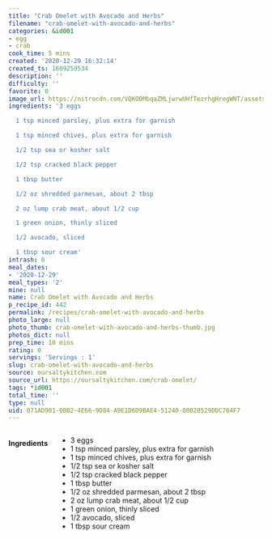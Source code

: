 ```yaml
---
title: "Crab Omelet with Avocado and Herbs"
filename: "crab-omelet-with-avocado-and-herbs"
categories: &id001
- egg
- crab
cook_time: 5 mins
created: '2020-12-29 16:32:14'
created_ts: 1609259534
description: ''
difficulty: ''
favorite: 0
image_url: https://nitrocdn.com/VQKODMbqaZMLjwrwUHfTezrhgHregWNT/assets/static/optimized/rev-fea8353/wp-content/uploads/2018/05/crab-avocado-omelet-1-200x300.jpg
ingredients: '3 eggs

  1 tsp minced parsley, plus extra for garnish

  1 tsp minced chives, plus extra for garnish

  1/2 tsp sea or kosher salt

  1/2 tsp cracked black pepper

  1 tbsp butter

  1/2 oz shredded parmesan, about 2 tbsp

  2 oz lump crab meat, about 1/2 cup

  1 green onion, thinly sliced

  1/2 avocado, sliced

  1 tbsp sour cream'
intrash: 0
meal_dates:
- '2020-12-29'
meal_types: '2'
mine: null
name: Crab Omelet with Avocado and Herbs
p_recipe_id: 442
permalink: /recipes/crab-omelet-with-avocado-and-herbs
photo_large: null
photo_thumb: crab-omelet-with-avocado-and-herbs-thumb.jpg
photos_dict: null
prep_time: 10 mins
rating: 0
servings: 'Servings : 1'
slug: crab-omelet-with-avocado-and-herbs
source: oursaltykitchen.com
source_url: https://oursaltykitchen.com/crab-omelet/
tags: *id001
total_time: ''
type: null
uid: 071AD901-0BB2-4E66-9D84-A9E1D6D9BAE4-51240-00028529DDC784F7
---
```

<div class="large-8 medium-7 columns" id="writeup">	</div><!-- #writeup -->
</div><!-- #row-one -->
<div class="row" id="row-two">	<div class="medium-4 small-5 columns" id="ingredients"><h4>Ingredients</h4><div class="box box-ingredients content"><ul>
<li>3 eggs</li>
<li>1 tsp minced parsley, plus extra for garnish</li>
<li>1 tsp minced chives, plus extra for garnish</li>
<li>1/2 tsp sea or kosher salt</li>
<li>1/2 tsp cracked black pepper</li>
<li>1 tbsp butter</li>
<li>1/2 oz shredded parmesan, about 2 tbsp</li>
<li>2 oz lump crab meat, about 1/2 cup</li>
<li>1 green onion, thinly sliced</li>
<li>1/2 avocado, sliced</li>
<li>1 tbsp sour cream</li>
</ul>
</div>	</div>	<div class="medium-6 small-7 columns" id="directions">	</div>